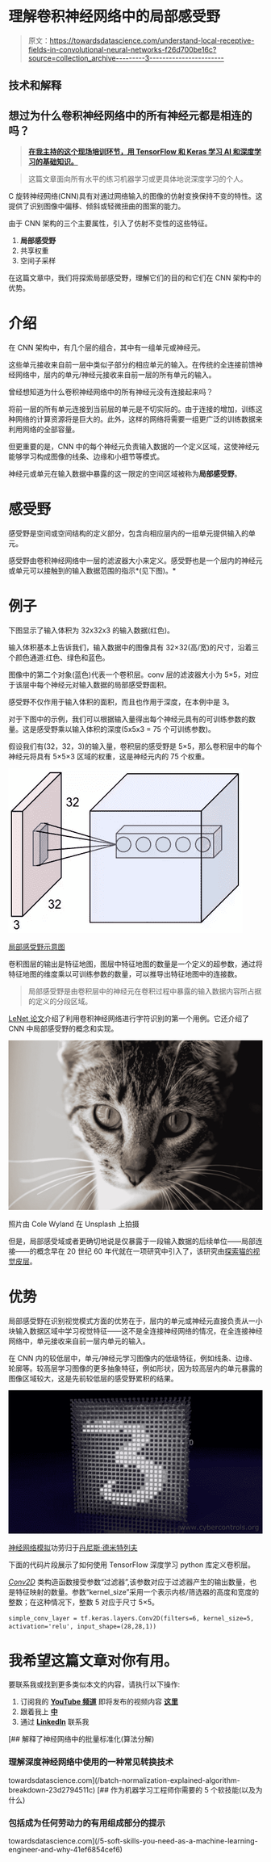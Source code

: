 # 理解卷积神经网络中的局部感受野

> 原文：<https://towardsdatascience.com/understand-local-receptive-fields-in-convolutional-neural-networks-f26d700be16c?source=collection_archive---------3----------------------->

## 技术和解释

## 想过为什么卷积神经网络中的所有神经元都是相连的吗？

> [**在我主持的这个现场培训环节，用 TensorFlow 和 Keras 学习 AI 和深度学习的基础知识。**](https://www.oreilly.com/live-events/practical-introduction-to-the-world-of-computer-vision-and-deep-learning-with-tensorflow-keras/0636920060577/0636920061406/)

> 这篇文章面向所有水平的练习机器学习或更具体地说深度学习的个人。

C 旋转神经网络(CNN)具有对通过网络输入的图像的仿射变换保持不变的特性。这提供了识别图像中偏移、倾斜或轻微扭曲的图案的能力。

由于 CNN 架构的三个主要属性，引入了仿射不变性的这些特征。

1.  **局部感受野**
2.  共享权重
3.  空间子采样

在这篇文章中，我们将探索局部感受野，理解它们的目的和它们在 CNN 架构中的优势。

# 介绍

在 CNN 架构中，有几个层的组合，其中有一组单元或神经元。

这些单元接收来自前一层中类似子部分的相应单元的输入。在传统的全连接前馈神经网络中，层内的单元/神经元接收来自前一层的所有单元的输入。

曾经想知道为什么卷积神经网络中的所有神经元没有连接起来吗？

将前一层的所有单元连接到当前层的单元是不切实际的。由于连接的增加，训练这种网络的计算资源将是巨大的。此外，这样的网络将需要一组更广泛的训练数据来利用网络的全部容量。

但更重要的是，CNN 中的每个神经元负责输入数据的一个定义区域，这使神经元能够学习构成图像的线条、边缘和小细节等模式。

神经元或单元在输入数据中暴露的这一限定的空间区域被称为**局部感受野**。

# 感受野

感受野是空间或空间结构的定义部分，包含向相应层内的一组单元提供输入的单元。

感受野由卷积神经网络中一层的滤波器大小来定义。感受野也是一个层内的神经元或单元可以接触到的输入数据范围的指示*(见下图)。*

# 例子

下图显示了输入体积为 32x32x3 的输入数据(红色)。

输入体积基本上告诉我们，输入数据中的图像具有 32×32(高/宽)的尺寸，沿着三个颜色通道:红色、绿色和蓝色。

图像中的第二个对象(蓝色)代表一个卷积层。conv 层的滤波器大小为 5×5，对应于该层中每个神经元对输入数据的局部感受野面积。

感受野不仅作用于输入体积的面积，而且也作用于深度，在本例中是 3。

对于下图中的示例，我们可以根据输入量得出每个神经元具有的可训练参数的数量。这是感受野乘以输入体积的深度(5x5x3 = 75 个可训练参数)。

假设我们有(32，32，3)的输入量，卷积层的感受野是 5×5，那么卷积层中的每个神经元将具有 5×5×3 区域的权重，这是神经元内的 75 个权重。

![](img/305ee6a118f34b45c2548d36e5336e4d.png)

[局部感受野示意图](https://cs231n.github.io/convolutional-networks/)

卷积图层的输出是特征地图，图层中特征地图的数量是一个定义的超参数，通过将特征地图的维度乘以可训练参数的数量，可以推导出特征地图中的连接数。

> 局部感受野是由卷积层中的神经元在卷积过程中暴露的输入数据内容所占据的定义的分段区域。

[LeNet 论文](http://yann.lecun.com/exdb/publis/pdf/lecun-01a.pdf)介绍了利用卷积神经网络进行字符识别的第一个用例。它还介绍了 CNN 中局部感受野的概念和实现。

![](img/23bacec548f097794e77ec7ad928024c.png)

照片由 Cole Wyland 在 Unsplash 上拍摄

但是，局部感受域或者更确切地说是仅暴露于一段输入数据的后续单位——局部连接——的概念早在 20 世纪 60 年代就在一项研究中引入了，该研究由[探索猫的视觉皮层](https://www.ncbi.nlm.nih.gov/pmc/articles/PMC1359523/pdf/jphysiol01247-0121.pdf)。

# 优势

局部感受野在识别视觉模式方面的优势在于，层内的单元或神经元直接负责从一小块输入数据区域中学习视觉特征——这不是全连接神经网络的情况，在全连接神经网络中，单元接收来自前一层内单元的输入。

在 CNN 内的较低层中，单元/神经元学习图像内的低级特征，例如线条、边缘、轮廓等。较高层学习图像的更多抽象特征，例如形状，因为较高层内的单元暴露的图像区域较大，这是先前较低层的感受野累积的结果。

![](img/496c2c2e26478c8043351ce4ef5df24c.png)

[神经网络模拟](https://www.cybercontrols.org/)功劳归于[丹尼斯·德米特列夫](https://www.youtube.com/channel/UC8m-a4A0jk2bkesfPdz1z_A)

下面的代码片段展示了如何使用 TensorFlow 深度学习 python 库定义卷积层。

[*Conv2D*](https://www.tensorflow.org/api_docs/python/tf/keras/layers/Conv2D) 类构造函数接受参数“过滤器”,该参数对应于过滤器产生的输出数量，也是特征映射的数量。参数“kernel_size”采用一个表示内核/筛选器的高度和宽度的整数；在这种情况下，整数 5 对应于尺寸 5×5。

```
simple_conv_layer = tf.keras.layers.Conv2D(filters=6, kernel_size=5, activation='relu', input_shape=(28,28,1))
```

# 我希望这篇文章对你有用。

要联系我或找到更多类似本文的内容，请执行以下操作:

1.  订阅我的 [**YouTube 频道**](https://www.youtube.com/channel/UCNNYpuGCrihz_YsEpZjo8TA) 即将发布的视频内容 [**这里**](https://www.youtube.com/channel/UCNNYpuGCrihz_YsEpZjo8TA)
2.  跟着我上 [**中**](https://medium.com/@richmond.alake)
3.  通过 [**LinkedIn**](https://www.linkedin.com/in/richmondalake/) 联系我

[](/batch-normalization-explained-algorithm-breakdown-23d2794511c) [## 解释了神经网络中的批量标准化(算法分解)

### 理解深度神经网络中使用的一种常见转换技术

towardsdatascience.com](/batch-normalization-explained-algorithm-breakdown-23d2794511c) [](/5-soft-skills-you-need-as-a-machine-learning-engineer-and-why-41ef6854cef6) [## 作为机器学习工程师你需要的 5 个软技能(以及为什么)

### 包括成为任何劳动力的有用组成部分的提示

towardsdatascience.com](/5-soft-skills-you-need-as-a-machine-learning-engineer-and-why-41ef6854cef6)
